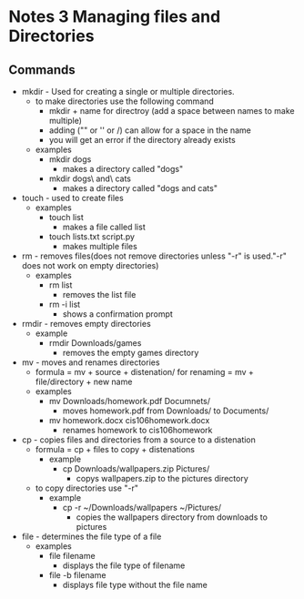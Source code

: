 # Notes 3 Managing files and Directories

## Commands

* mkdir - Used for creating a single or multiple directories.
  * to make directories use the following command
    * mkdir + name for directroy (add a space between names to make multiple)
    * adding ("" or '' or /) can allow for a space in the name
    * you will get an error if the directory already exists
  * examples
    * mkdir dogs
      * makes a directory called "dogs"
    * mkdir dogs\ and\ cats
      * makes a directory called "dogs and cats"
* touch - used to create files
  * examples
    * touch list
      * makes a file called list
    * touch lists.txt script.py
      * makes multiple files
* rm - removes files(does not remove directories unless "-r" is used."-r" does not work on empty directories)
  * examples
    * rm list
      * removes the list file
    * rm -i list
      * shows a confirmation prompt
* rmdir - removes empty directories
  * example
    * rmdir Downloads/games
      * removes the empty games directory
* mv - moves and renames directories
  * formula = mv + source + distenation/ for renaming = mv + file/directory + new name
  * examples
    * mv Downloads/homework.pdf Documnets/
      * moves homework.pdf from Downloads/ to Documents/
    * mv homework.docx cis106homework.docx
      * renames homework to cis106homework
* cp - copies files and directories from a source to a distenation
  * formula = cp + files to copy + distenations
    * example
      * cp Downloads/wallpapers.zip Pictures/
        * copys wallpapers.zip to the pictures directory
  * to copy directories use "-r"
    * example
      * cp -r ~/Downloads/wallpapers ~/Pictures/
        * copies the wallpapers directory from downloads to pictures
* file - determines the file type of a file
  * examples
    * file filename
      * displays the file type of filename
    * file -b filename
      * displays file type without the file name